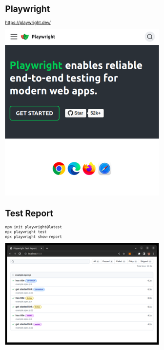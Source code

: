 # Playwright

https://playwright.dev/

![](playwright.png)

# Test Report


```
npm init playwright@latest
npx playwright test
npx playwright show-report
```

![](playwright-test-report.png)
